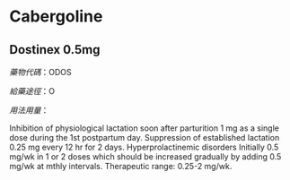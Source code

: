 # Cabergoline

## Dostinex 0.5mg

*藥物代碼*：ODOS

*給藥途徑*：O

*用法用量*：

Inhibition of physiological lactation soon after parturition 1 mg as a single dose during the 1st postpartum day. 
Suppression of established lactation 0.25 mg every 12 hr for 2 days. 
Hyperprolactinemic disorders Initially 0.5 mg/wk in 1 or 2 doses which should be increased gradually by adding 0.5 mg/wk at mthly intervals. Therapeutic range: 0.25-2 mg/wk.


